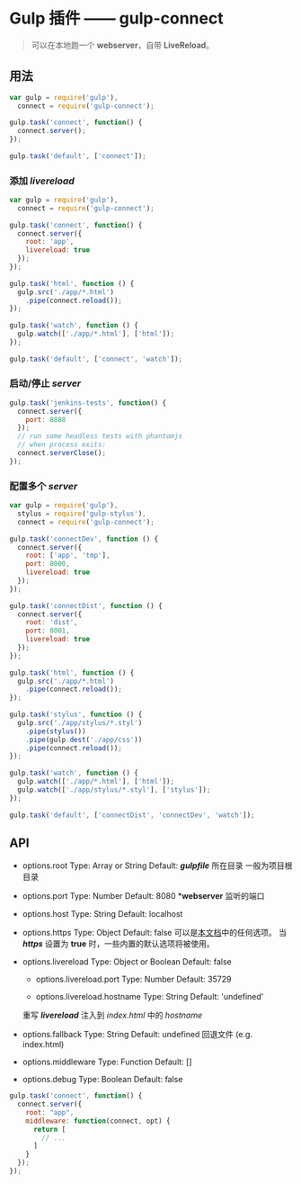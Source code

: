 # Gulp 插件 —— gulp-connect

> 可以在本地跑一个 **webserver**，自带 **LiveReload**。

## 用法

```javascript
var gulp = require('gulp'),
  connect = require('gulp-connect');
 
gulp.task('connect', function() {
  connect.server();
});
 
gulp.task('default', ['connect']);
```

### 添加 *livereload*

```javascript
var gulp = require('gulp'),
  connect = require('gulp-connect');
 
gulp.task('connect', function() {
  connect.server({
    root: 'app',
    livereload: true
  });
});
 
gulp.task('html', function () {
  gulp.src('./app/*.html')
    .pipe(connect.reload());
});
 
gulp.task('watch', function () {
  gulp.watch(['./app/*.html'], ['html']);
});
 
gulp.task('default', ['connect', 'watch']);
```

### 启动/停止 *server*

```javascript
gulp.task('jenkins-tests', function() {
  connect.server({
    port: 8888
  });
  // run some headless tests with phantomjs 
  // when process exits: 
  connect.serverClose();
});
```

### 配置多个 *server* 

```javascript
var gulp = require('gulp'),
  stylus = require('gulp-stylus'),
  connect = require('gulp-connect');
 
gulp.task('connectDev', function () {
  connect.server({
    root: ['app', 'tmp'],
    port: 8000,
    livereload: true
  });
});
 
gulp.task('connectDist', function () {
  connect.server({
    root: 'dist',
    port: 8001,
    livereload: true
  });
});
 
gulp.task('html', function () {
  gulp.src('./app/*.html')
    .pipe(connect.reload());
});
 
gulp.task('stylus', function () {
  gulp.src('./app/stylus/*.styl')
    .pipe(stylus())
    .pipe(gulp.dest('./app/css'))
    .pipe(connect.reload());
});
 
gulp.task('watch', function () {
  gulp.watch(['./app/*.html'], ['html']);
  gulp.watch(['./app/stylus/*.styl'], ['stylus']);
});
 
gulp.task('default', ['connectDist', 'connectDev', 'watch']);
```

## API

 - options.root
Type: Array or String
Default: ***gulpfile*** 所在目录
一般为项目根目录

 - options.port
Type: Number
Default: 8080
***webserver** 监听的端口

 - options.host
Type: String
Default: localhost

 - options.https
Type: Object
Default: false
可以是[本文档](https://nodejs.org/api/https.html#https_https_createserver_options_requestlistener)中的任何选项。
当 ***https*** 设置为 **true** 时，一些内置的默认选项将被使用。

 - options.livereload
Type: Object or Boolean 
Default: false

    - options.livereload.port
    Type: Number
    Default: 35729
    
    - options.livereload.hostname
    Type: String
    Default: 'undefined'

    重写 ***livereload*** 注入到 *index.html* 中的 *hostname*

 - options.fallback
Type: String
Default: undefined
回退文件 (e.g. index.html)

 - options.middleware
Type: Function
Default: []

 - options.debug
Type: Boolean
Default: false

```javascript
gulp.task('connect', function() {
  connect.server({
    root: "app",
    middleware: function(connect, opt) {
      return [
        // ... 
      ]
    }
  });
});
```



